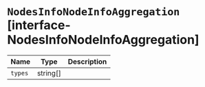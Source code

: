 # `NodesInfoNodeInfoAggregation` [interface-NodesInfoNodeInfoAggregation]

| Name | Type | Description |
| - | - | - |
| `types` | string[] | &nbsp; |
